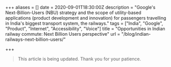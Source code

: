 +++
aliases = []
date = 2020-09-01T18:30:00Z
description = "Google's Next-Billion-Users (NBU) strategy and the scope of utility-based applications (product development and innovation) for passengers travelling in India's biggest transport system, the railways."
tags = ["India", "Google", "Product", "Internet", "Accessibility", "Voice"]
title = "Opportunities in Indian railway commute: Next Billion Users perspective"
url = "/blog/indian-railways-next-billion-users/"

+++
> This article is being updated. Thank you for your patience.